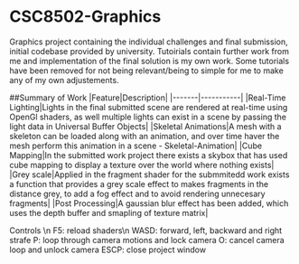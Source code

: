 # CSC8502-Graphics
Graphics project containing the individual challenges and final submission, initial codebase provided by university. 
Tutoirials contain further work from me and implementation of the final solution is my own work. Some tutorials have been removed for not being relevant/being to simple for me to make any of my own adjustements.

##Summary of Work
|Feature|Description|
|-------|-----------|
|Real-Time Lighting|Lights in the final submitted scene are rendered at real-time using OpenGl shaders, as well multiple lights can exist in a scene by passing the light data in Universal Buffer Objects|
|Skeletal Animations|A mesh with a skeleton can be loaded along with an animation, and over time haver the mesh perform this animation in a scene - Skeletal-Animation|
|Cube Mapping|In the submitted work project there exists a skybox that has used cube mapping to display a texture over the world where nothing exists|
|Grey scale|Applied in the fragment shader for the submmitedd work exists a function that provides a  grey scale effect to makes fragments in the distance grey, to add a fog effect and to avoid rendering unnecesary fragments|
|Post Processing|A gaussian blur effect has been added, which uses the depth buffer and smapling of texture matrix|

Controls \n
F5: reload shaders\n
WASD: forward, left, backward and right strafe
P: loop through camera motions and lock camera
O: cancel camera loop and unlock camera
ESCP: close project window
